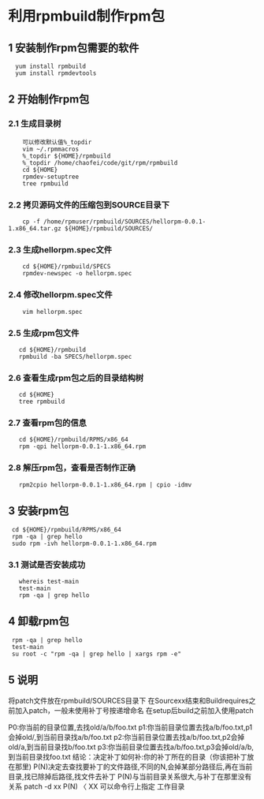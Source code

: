 # 利用rpmbuild制作rpm包
##  1 安装制作rpm包需要的软件
      yum install rpmbuild 
      yum install rpmdevtools
##  2 开始制作rpm包
###   2.1 生成目录树
        可以修改默认值%_topdir
        vim ~/.rpmmacros
        %_topdir ${HOME}/rpmbuild
        %_topdir /home/chaofei/code/git/rpm/rpmbuild
        cd ${HOME}
        rpmdev-setuptree
        tree rpmbuild
###   2.2 拷贝源码文件的压缩包到SOURCE目录下
        cp -f /home/rpmuser/rpmbuild/SOURCES/hellorpm-0.0.1-1.x86_64.tar.gz ${HOME}/rpmbuild/SOURCES/
###   2.3 生成hellorpm.spec文件
        cd ${HOME}/rpmbuild/SPECS
        rpmdev-newspec -o hellorpm.spec
###   2.4 修改hellorpm.spec文件
        vim hellorpm.spec
###  2.5 生成rpm包文件
       cd ${HOME}/rpmbuild
       rpmbuild -ba SPECS/hellorpm.spec
###  2.6 查看生成rpm包之后的目录结构树
       cd ${HOME}
       tree rpmbuild
###  2.7 查看rpm包的信息
       cd ${HOME}/rpmbuild/RPMS/x86_64
       rpm -qpi hellorpm-0.0.1-1.x86_64.rpm
###  2.8 解压rpm包，查看是否制作正确
       rpm2cpio hellorpm-0.0.1-1.x86_64.rpm | cpio -idmv
## 3 安装rpm包
     cd ${HOME}/rpmbuild/RPMS/x86_64
     rpm -qa | grep hello
     sudo rpm -ivh hellorpm-0.0.1-1.x86_64.rpm
###  3.1 测试是否安装成功
       whereis test-main
       test-main
       rpm -qa | grep hello
## 4 卸载rpm包
     rpm -qa | grep hello
     test-main
     su root -c "rpm -qa | grep hello | xargs rpm -e"
## 5 说明
将patch文件放在rpmbuild/SOURCES目录下
在Sourcexx结束和Buildrequires之前加入patch，一般未使用补丁号按递增命名
在setup后build之前加入使用patch

P0:你当前的目录位置,去找old/a/b/foo.txt
p1:你当前目录位置去找a/b/foo.txt,p1会掉old/,到当前目录找a/b/foo.txt
p2:你当前目录位置去找a/b/foo.txt,p2会掉old/a,到当前目录找b/foo.txt
p3:你当前目录位置去找a/b/foo.txt,p3会掉old/a/b,到当前目录找foo.txt
结论：决定补丁如何补:你的补丁所在的目录（你该把补丁放在那里)
    P(N)决定去查找要补丁的文件路径,不同的N,会掉某部分路径后,再在当前目录,找已除掉后路径,找文件去补丁
    P(N)与当前目录关系很大,与补丁在那里没有关系
    patch -d xx  P(N) 〈 XX  可以命令行上指定 工作目录

